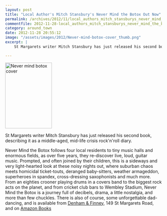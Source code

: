 ```yaml
---
layout: post
title: "Local Author's Mitch Stansbury's Never Mind the Botox Out Now"
permalink: /archives/2012/11/local_authors_mitch_stansburys_never_mind_the_boto.html
commentfile: 2012-11-28-local_authors_mitch_stansburys_never_mind_the_boto
category: around_town
date: 2012-11-28 20:55:12
image: "/assets/images/2012/Never-mind-botox-cover_thumb.png"
excerpt: |
    St Margarets writer Mitch Stansbury has just released his second book, describing it as a middle-aged, mid-life crisis rock'n'roll diary.

---
```


<a href="/assets/images/2012/Never-mind-botox-cover.png" title="See larger version of - Never mind botox cover"><img src="/assets/images/2012/Never-mind-botox-cover_thumb.png" width="150" height="212" alt="Never mind botox cover" class="photo right" /></a>

St Margarets writer Mitch Stansbury has just released his second book, describing it as a middle-aged, mid-life crisis rock'n'roll diary.

Never Mind the Botox follows four local residents to tiny music halls and enormous fields, as over five years, they re-discover live, loud, guitar music. Prompted, and often joined by their children, this is a sideways and very light-hearted look at these noisy nights out, where suburban chaos meets homicidal ticket-touts, deranged baby-sitters, weather armageddon, superheroes in spandex, cross-dressing saxophonists and much more. From an eighties crooner playing drums in a covers band to the biggest rock acts on the planet, and from cricket club bars to Wembley Stadium, Never Mind the Botox is a journey full of decibels, drama, a little nostalgia, and more than few chuckles. There is also of course, some unforgettable dad-dancing, and is available from [Denham & Finney](/directory/gifts/201009030907), 149 St Margarets Road, and on [Amazon Books](https://www.amazon.co.uk/dp/B009ZSW7KO)
